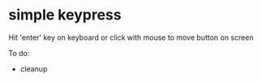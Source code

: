 # simple keypress

Hit 'enter' key on keyboard or click with mouse to move button on screen

To do:

- cleanup
